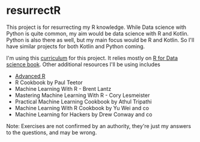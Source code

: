 # resurrectR

This project is for resurrecting my R knowledge. While Data science with Python is quite common, my aim would be data science with R and Kotlin. Python is also there as well, but my main focus would be R and Kotlin. So I'll have similar projects for both Kotlin and Python coming.

I'm using this [curriculum](https://dcl-2017-04.github.io/curriculum/upcoming.html) for this project. It relies mostly on [R for Data science book](http://r4ds.had.co.nz/). Other additional resources I'll be using includes  

- [Advanced R](http://adv-r.had.co.nz/)  
- R Cookbook by Paul Teetor  
- Machine Learning With R - Brent Lantz   
- Mastering Machine Learning With R - Cory Lesmeister
- Practical Machine Learning Cookbook by Athul Tripathi
- Machine Learning With R Cookbook by Yu Wei and co  
- Machine Learning for Hackers by Drew Conway and co  


Note: Exercises are not confirmed by an authority, they're just my answers to the questions, and may be wrong.
